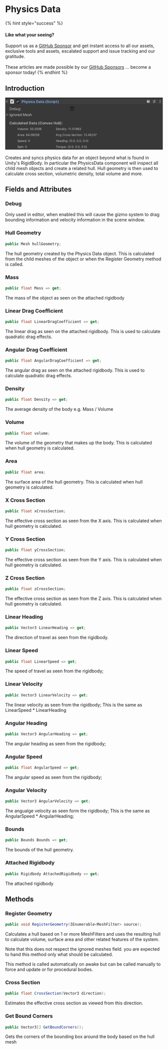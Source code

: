 # Physics Data

{% hint style="success" %}
#### Like what your seeing?

Support us as a [GitHub Sponsor](../../../become-a-sponsor/) and get instant access to all our assets, exclusive tools and assets, escalated support and issue tracking and our gratitude.\
\
These articles are made possible by our [GitHub Sponsors](../../../become-a-sponsor/) ... become a sponsor today!
{% endhint %}

## Introduction

![](<../../../.gitbook/assets/image (157) (1).png>)

Creates and syncs physics data for an object beyond what is found in Unity's RigidBody. In particular the PhysicsData component will inspect all child mesh objects and create a related hull. Hull geometry is then used to calculate cross section, volumetric density, total volume and more.

## Fields and Attributes

### Debug

Only used in editor, when enabled this will cause the gizmo system to drag bounding information and velocity information in the scene window.

### Hull Geometry

```csharp
public Mesh hullGeometry;
```

The hull geometry created by the Physics Data object. This is calculated from the child meshes of the object or when the Register Geometry method is called.

### Mass

```csharp
public float Mass => get;
```

The mass of the object as seen on the attached rigidbody

### Linear Drag Coefficient

```csharp
public float LinearDragCoefficient => get;
```

The linear drag as seen on the attached rigidbody. This is used to calculate quadratic drag effects.

### Angular Drag Coefficient

```csharp
public float AngularDragCoefficient => get;
```

The angular drag as seen on the attached rigidbody. This is used to calculate quadratic drag effects.

### Density

```csharp
public float Density => get;
```

The average density of the body e.g. Mass / Volume

### Volume

```csharp
public float volume;
```

The volume of the geometry that makes up the body. This is calculated when hull geometry is calculated.

### Area

```csharp
public float area;
```

The surface area of the hull geometry. This is calculated when hull geometry is calculated.

### X Cross Section

```csharp
public float xCrossSection;
```

The effective cross section as seen from the X axis. This is calculated when hull geometry is calculated.

### Y Cross Section

```csharp
public float yCrossSection;
```

The effective cross section as seen from the Y axis. This is calculated when hull geometry is calculated.

### Z Cross Section

```csharp
public float zCrossSection;
```

The effective cross section as seen from the Z axis. This is calculated when hull geometry is calculated.

### Linear Heading

```csharp
public Vector3 LinearHeading => get;
```

The direction of travel as seen from the rigidbody.

### Linear Speed

```csharp
public float LinearSpeed => get;
```

The speed of travel as seen from the rigidbody;

### Linear Velocity

```csharp
public Vector3 LinearVelocity => get;
```

The linear velocity as seen from the rigidbody; This is the same as LinearSpeed \* LinearHeading

### Angular Heading

```csharp
public Vector3 AngularHeading => get;
```

The angular heading as seen from the rigidbody;

### Angular Speed

```csharp
public float AngularSpeed => get;
```

The angular speed as seen from the rigidbody;

### Angular Velocity

```csharp
public Vector3 AngularVelocity => get;
```

The angualge velocity as seen form the rigidbody; This is the same as AngularSpeed \* AngularHeading;

### Bounds

```csharp
public Bounds Bounds => get;
```

The bounds of the hull geometry.

### Attached Rigidbody

```csharp
public Rigidbody AttachedRigidbody => get;
```

The attached rigidbody

## Methods

### Register Geometry

```csharp
public void RegisterGeometry(IEnumerable<MeshFilter> source);
```

Calculates a hull based on 1 or more MeshFilters and uses the resulting hull to calculate volume, surface area and other related features of the system.

Note that this does not respect the ignored meshes field. you are expected to hand this method only what should be calculated.

This method is called automatically on awake but can be called manually to force and update or for procedural bodies.

### Cross Section

```csharp
public float CrossSection(Vector3 direction);
```

Estimates the effective cross section as viewed from this direction.

### Get Bound Corners

```csharp
public Vector3[] GetBoundCorners();
```

Gets the corners of the bounding box around the body based on the hull mesh

